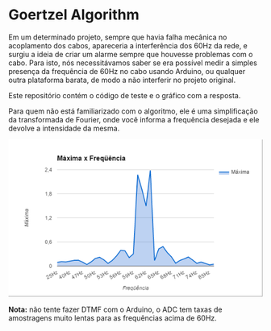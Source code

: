 # Goertzel Algorithm

Em um determinado projeto, sempre que havia falha mecânica no acoplamento dos cabos, apareceria a interferência dos 60Hz da rede,
e surgiu a ideia de criar um alarme sempre que houvesse problemas com o cabo. Para isto, nós necessitávamos saber se era possível
medir a simples presença da frequência de 60Hz no cabo usando Arduino, ou qualquer outra plataforma barata, de modo a não 
interferir no projeto original.

Este repositório contém o código de teste e o gráfico com a resposta.

Para quem não está familiarizado com o algoritmo, ele é uma simplificação da transformada de Fourier, onde você informa a 
frequência desejada e ele devolve a intensidade da mesma.

![Frequência X máxima](https://github.com/helmutkemper/GoertzelAlgorithm/blob/master/grafico_de_saida.png "Frequência X máxima")

**Nota:** não tente fazer DTMF com o Arduino, o ADC tem taxas de amostragens muito lentas para as frequências acima de 60Hz.
